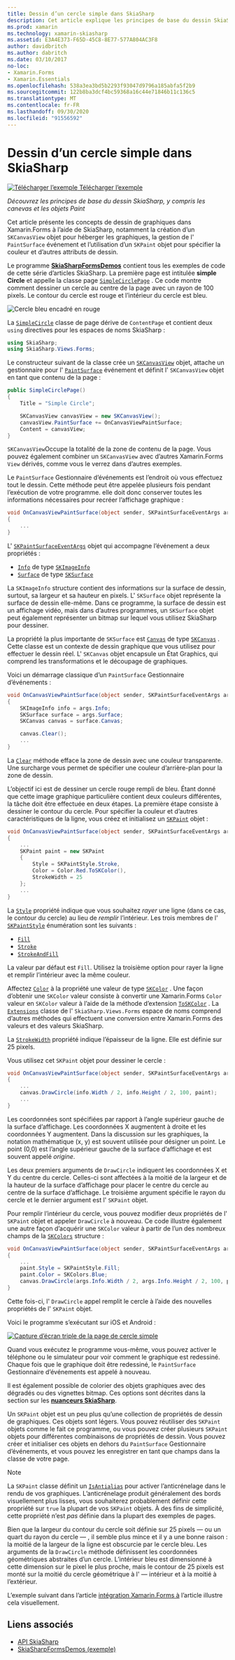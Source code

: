 ```yaml
---
title: Dessin d’un cercle simple dans SkiaSharp
description: Cet article explique les principes de base du dessin SkiaSharp, y compris les canevas et les objets Paint, dans Xamarin.Forms les applications et illustre cela avec un exemple de code.
ms.prod: xamarin
ms.technology: xamarin-skiasharp
ms.assetid: E3A4E373-F65D-45C8-8E77-577A804AC3F8
author: davidbritch
ms.author: dabritch
ms.date: 03/10/2017
no-loc:
- Xamarin.Forms
- Xamarin.Essentials
ms.openlocfilehash: 538a3ea3bd5b2293f93047d9796a185abfa5f2b9
ms.sourcegitcommit: 122b8ba3dcf4bc59368a16c44e71846b11c136c5
ms.translationtype: MT
ms.contentlocale: fr-FR
ms.lasthandoff: 09/30/2020
ms.locfileid: "91556592"
---
```

# <a name="drawing-a-simple-circle-in-skiasharp"></a>Dessin d’un cercle simple dans SkiaSharp

[![Télécharger l’exemple](~/media/shared/download.png) Télécharger l’exemple](https://docs.microsoft.com/samples/xamarin/xamarin-forms-samples/skiasharpforms-demos)

_Découvrez les principes de base du dessin SkiaSharp, y compris les canevas et les objets Paint_

Cet article présente les concepts de dessin de graphiques dans Xamarin.Forms à l’aide de SkiaSharp, notamment la création d’un `SKCanvasView` objet pour héberger les graphiques, la gestion de l' `PaintSurface` événement et l’utilisation d’un `SKPaint` objet pour spécifier la couleur et d’autres attributs de dessin.

Le programme [**SkiaSharpFormsDemos**](/samples/xamarin/xamarin-forms-samples/skiasharpforms-demos) contient tous les exemples de code de cette série d’articles SkiaSharp. La première page est intitulée **simple Circle** et appelle la classe page [`SimpleCirclePage`](https://github.com/xamarin/xamarin-forms-samples/blob/master/SkiaSharpForms/Demos/Demos/SkiaSharpFormsDemos/Basics/SimpleCirclePage.cs) . Ce code montre comment dessiner un cercle au centre de la page avec un rayon de 100 pixels. Le contour du cercle est rouge et l’intérieur du cercle est bleu.

![Cercle bleu encadré en rouge](circle-images/circleexample.png)

La [`SimpleCircle`](https://github.com/xamarin/xamarin-forms-samples/blob/master/SkiaSharpForms/Demos/Demos/SkiaSharpFormsDemos/Basics/SimpleCirclePage.cs) classe de page dérive de `ContentPage` et contient deux `using` directives pour les espaces de noms SkiaSharp :

```csharp
using SkiaSharp;
using SkiaSharp.Views.Forms;
```

Le constructeur suivant de la classe crée un [`SKCanvasView`](xref:SkiaSharp.Views.Forms.SKCanvasView) objet, attache un gestionnaire pour l' [`PaintSurface`](xref:SkiaSharp.Views.Forms.SKCanvasView.PaintSurface) événement et définit l' `SKCanvasView` objet en tant que contenu de la page :

```csharp
public SimpleCirclePage()
{
    Title = "Simple Circle";

    SKCanvasView canvasView = new SKCanvasView();
    canvasView.PaintSurface += OnCanvasViewPaintSurface;
    Content = canvasView;
}
```

`SKCanvasView`Occupe la totalité de la zone de contenu de la page. Vous pouvez également combiner un `SKCanvasView` avec d’autres Xamarin.Forms `View` dérivés, comme vous le verrez dans d’autres exemples.

Le `PaintSurface` Gestionnaire d’événements est l’endroit où vous effectuez tout le dessin. Cette méthode peut être appelée plusieurs fois pendant l’exécution de votre programme. elle doit donc conserver toutes les informations nécessaires pour recréer l’affichage graphique :

```csharp
void OnCanvasViewPaintSurface(object sender, SKPaintSurfaceEventArgs args)
{
    ...
}

```

L' [`SKPaintSurfaceEventArgs`](xref:SkiaSharp.Views.Forms.SKPaintSurfaceEventArgs) objet qui accompagne l’événement a deux propriétés :

- [`Info`](xref:SkiaSharp.Views.Forms.SKPaintSurfaceEventArgs.Info) de type [`SKImageInfo`](xref:SkiaSharp.SKImageInfo)
- [`Surface`](xref:SkiaSharp.Views.Forms.SKPaintSurfaceEventArgs.Surface) de type [`SKSurface`](xref:SkiaSharp.SKSurface)

La `SKImageInfo` structure contient des informations sur la surface de dessin, surtout, sa largeur et sa hauteur en pixels. L' `SKSurface` objet représente la surface de dessin elle-même. Dans ce programme, la surface de dessin est un affichage vidéo, mais dans d’autres programmes, un `SKSurface` objet peut également représenter un bitmap sur lequel vous utilisez SkiaSharp pour dessiner.

La propriété la plus importante de `SKSurface` est [`Canvas`](xref:SkiaSharp.SKSurface.Canvas) de type [`SKCanvas`](xref:SkiaSharp.SKCanvas) . Cette classe est un contexte de dessin graphique que vous utilisez pour effectuer le dessin réel. L' `SKCanvas` objet encapsule un État Graphics, qui comprend les transformations et le découpage de graphiques.

Voici un démarrage classique d’un `PaintSurface` Gestionnaire d’événements :

```csharp
void OnCanvasViewPaintSurface(object sender, SKPaintSurfaceEventArgs args)
{
    SKImageInfo info = args.Info;
    SKSurface surface = args.Surface;
    SKCanvas canvas = surface.Canvas;

    canvas.Clear();
    ...
}

```

La [`Clear`](xref:SkiaSharp.SKCanvas.Clear) méthode efface la zone de dessin avec une couleur transparente. Une surcharge vous permet de spécifier une couleur d’arrière-plan pour la zone de dessin.

L’objectif ici est de dessiner un cercle rouge rempli de bleu. Étant donné que cette image graphique particulière contient deux couleurs différentes, la tâche doit être effectuée en deux étapes. La première étape consiste à dessiner le contour du cercle. Pour spécifier la couleur et d’autres caractéristiques de la ligne, vous créez et initialisez un [`SKPaint`](xref:SkiaSharp.SKPaint) objet :

```csharp
void OnCanvasViewPaintSurface(object sender, SKPaintSurfaceEventArgs args)
{
    ...
    SKPaint paint = new SKPaint
    {
        Style = SKPaintStyle.Stroke,
        Color = Color.Red.ToSKColor(),
        StrokeWidth = 25
    };
    ...
}
```

La [`Style`](xref:SkiaSharp.SKPaint.Style) propriété indique que vous souhaitez *rayer* une ligne (dans ce cas, le contour du cercle) au lieu de *remplir* l’intérieur. Les trois membres de l' [`SKPaintStyle`](xref:SkiaSharp.SKPaintStyle) énumération sont les suivants :

- [`Fill`](xref:SkiaSharp.SKPaintStyle.Fill)
- [`Stroke`](xref:SkiaSharp.SKPaintStyle.Stroke)
- [`StrokeAndFill`](xref:SkiaSharp.SKPaintStyle.StrokeAndFill)

La valeur par défaut est `Fill`. Utilisez la troisième option pour rayer la ligne et remplir l’intérieur avec la même couleur.

Affectez [`Color`](xref:SkiaSharp.SKPaint.Color) à la propriété une valeur de type [`SKColor`](xref:SkiaSharp.SKColor) . Une façon d’obtenir une `SKColor` valeur consiste à convertir une Xamarin.Forms `Color` valeur en `SKColor` valeur à l’aide de la méthode d’extension [`ToSKColor`](xref:SkiaSharp.Views.Forms.Extensions.ToSKColor*) . La [`Extensions`](xref:SkiaSharp.Views.Forms.Extensions) classe de l' `SkiaSharp.Views.Forms` espace de noms comprend d’autres méthodes qui effectuent une conversion entre Xamarin.Forms des valeurs et des valeurs SkiaSharp.

La [`StrokeWidth`](xref:SkiaSharp.SKPaint.StrokeWidth) propriété indique l’épaisseur de la ligne. Elle est définie sur 25 pixels.

Vous utilisez cet `SKPaint` objet pour dessiner le cercle :

```csharp
void OnCanvasViewPaintSurface(object sender, SKPaintSurfaceEventArgs args)
{
    ...
    canvas.DrawCircle(info.Width / 2, info.Height / 2, 100, paint);
    ...
}
```

Les coordonnées sont spécifiées par rapport à l’angle supérieur gauche de la surface d’affichage. Les coordonnées X augmentent à droite et les coordonnées Y augmentent. Dans la discussion sur les graphiques, la notation mathématique (x, y) est souvent utilisée pour désigner un point. Le point (0,0) est l’angle supérieur gauche de la surface d’affichage et est souvent appelé *origine*.

Les deux premiers arguments de `DrawCircle` indiquent les coordonnées X et Y du centre du cercle. Celles-ci sont affectées à la moitié de la largeur et de la hauteur de la surface d’affichage pour placer le centre du cercle au centre de la surface d’affichage. Le troisième argument spécifie le rayon du cercle et le dernier argument est l' `SKPaint` objet.

Pour remplir l’intérieur du cercle, vous pouvez modifier deux propriétés de l' `SKPaint` objet et appeler `DrawCircle` à nouveau. Ce code illustre également une autre façon d’acquérir une `SKColor` valeur à partir de l’un des nombreux champs de la [`SKColors`](xref:SkiaSharp.SKColors) structure :

```csharp
void OnCanvasViewPaintSurface(object sender, SKPaintSurfaceEventArgs args)
{
    ...
    paint.Style = SKPaintStyle.Fill;
    paint.Color = SKColors.Blue;
    canvas.DrawCircle(args.Info.Width / 2, args.Info.Height / 2, 100, paint);
}
```

Cette fois-ci, l' `DrawCircle` appel remplit le cercle à l’aide des nouvelles propriétés de l' `SKPaint` objet.

Voici le programme s’exécutant sur iOS et Android :

[![Capture d’écran triple de la page de cercle simple](circle-images/simplecircle-small.png)](circle-images/simplecircle-large.png#lightbox "Capture d’écran triple de la page de cercle simple")

Quand vous exécutez le programme vous-même, vous pouvez activer le téléphone ou le simulateur pour voir comment le graphique est redessiné. Chaque fois que le graphique doit être redessiné, le `PaintSurface` Gestionnaire d’événements est appelé à nouveau.

Il est également possible de colorier des objets graphiques avec des dégradés ou des vignettes bitmap. Ces options sont décrites dans la section sur les [**nuanceurs SkiaSharp**](../effects/shaders/index.md).

Un `SKPaint` objet est un peu plus qu’une collection de propriétés de dessin de graphiques. Ces objets sont légers. Vous pouvez réutiliser des `SKPaint` objets comme le fait ce programme, ou vous pouvez créer plusieurs `SKPaint` objets pour différentes combinaisons de propriétés de dessin. Vous pouvez créer et initialiser ces objets en dehors du `PaintSurface` Gestionnaire d’événements, et vous pouvez les enregistrer en tant que champs dans la classe de votre page.

> [!NOTE]
> La `SKPaint` classe définit un [`IsAntialias`](xref:SkiaSharp.SKPaint.IsAntialias) pour activer l’anticrénelage dans le rendu de vos graphiques. L’anticrénelage produit généralement des bords visuellement plus lisses, vous souhaiterez probablement définir cette propriété sur `true` la plupart de vos `SKPaint` objets. À des fins de simplicité, cette propriété n’est _pas_ définie dans la plupart des exemples de pages.

Bien que la largeur du contour du cercle soit définie sur 25 pixels &mdash; ou un quart du rayon du cercle &mdash; , il semble plus mince et il y a une bonne raison : la moitié de la largeur de la ligne est obscurcie par le cercle bleu. Les arguments de la `DrawCircle` méthode définissent les coordonnées géométriques abstraites d’un cercle. L’intérieur bleu est dimensionné à cette dimension sur le pixel le plus proche, mais le contour de 25 pixels est monté sur la moitié du cercle géométrique à l' &mdash; intérieur et à la moitié à l’extérieur.

L’exemple suivant dans l’article [intégration Xamarin.Forms à](~/xamarin-forms/user-interface/graphics/skiasharp/basics/integration.md) l’article illustre cela visuellement.

## <a name="related-links"></a>Liens associés

- [API SkiaSharp](/dotnet/api/skiasharp)
- [SkiaSharpFormsDemos (exemple)](/samples/xamarin/xamarin-forms-samples/skiasharpforms-demos)